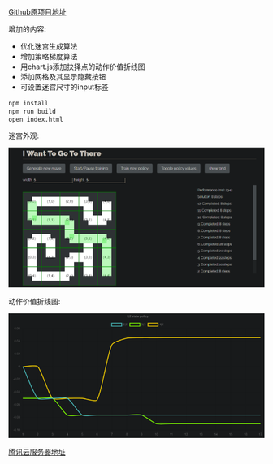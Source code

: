 
[Github原项目地址](https://github.com/rolyatmax/maze)

增加的内容: 
- 优化迷宫生成算法
- 增加策略梯度算法
- 用chart.js添加抉择点的动作价值折线图
- 添加网格及其显示隐藏按钮
- 可设置迷宫尺寸的input标签
 
```
npm install
npm run build
open index.html
```
迷宫外观:

![maze](maze.png)

动作价值折线图:

![chart](chart.png)

[腾讯云服务器地址](http://101.35.83.33:8888/maze.html)


